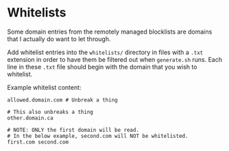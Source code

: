 
# Whitelists

Some domain entries from the remotely managed blocklists are domains that I actually do want to let through.

Add whitelist entries into the `whitelists/` directory in files with a `.txt` extension in order to have them be filtered out when `generate.sh` runs. Each line in these `.txt` file should begin with the domain that you wish to whitelist.

Example whitelist content:

    allowed.domain.com # Unbreak a thing

    # This also unbreaks a thing
    other.domain.ca

    # NOTE: ONLY the first domain will be read.
    # In the below example, second.com will NOT be whitelisted.
    first.com second.com

